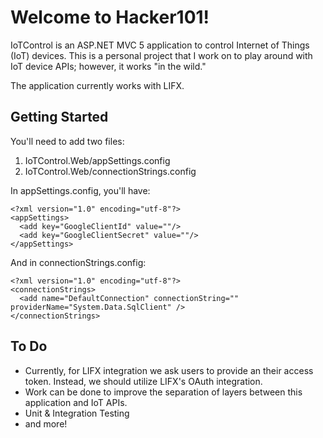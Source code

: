 Welcome to Hacker101!
=====================

IoTControl is an ASP.NET MVC 5 application to control Internet of Things (IoT) devices. This is a personal project that I work on to play around with IoT device APIs; however, it works "in the wild."

The application currently works with LIFX.

Getting Started
---------------

You'll need to add two files:

1. IoTControl.Web/appSettings.config
2. IoTControl.Web/connectionStrings.config

In appSettings.config, you'll have:

```<language>
<?xml version="1.0" encoding="utf-8"?>
<appSettings>
  <add key="GoogleClientId" value=""/>
  <add key="GoogleClientSecret" value=""/>
</appSettings>
```

And in connectionStrings.config:

```<language>
<?xml version="1.0" encoding="utf-8"?>
<connectionStrings>
  <add name="DefaultConnection" connectionString="" providerName="System.Data.SqlClient" />
</connectionStrings>
```

To Do
---------------

- Currently, for LIFX integration we ask users to provide an their access token. Instead, we should utilize LIFX's OAuth integration.
- Work can be done to improve the separation of layers between this application and IoT APIs.
- Unit & Integration Testing
- and more!